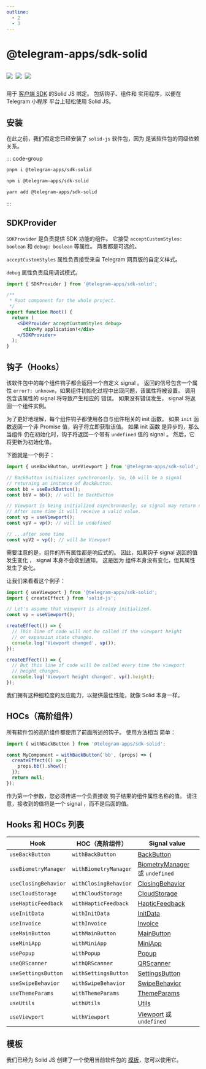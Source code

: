 ```yaml
---
outline:
  - 2
  - 3
---
```


# @telegram-apps/sdk-solid

<p style="display: inline-flex; gap: 8px">
  <a href="https://npmjs.com/package/@telegram-apps/sdk-solid">
    <img src="https://img.shields.io/npm/v/@telegram-apps/sdk-solid?logo=npm"/>
  </a>
  <img src="https://img.shields.io/bundlephobia/minzip/@telegram-apps/sdk-solid"/>
  <a href="https://github.com/Telegram-Mini-Apps/telegram-apps/tree/master/packages/sdk-solid">
    <img src="https://img.shields.io/badge/source-black?logo=github"/>
  </a>
</p>

用于 [客户端 SDK](../telegram-apps-sdk/1-x) 的Solid JS 绑定。  包括钩子、组件和
实用程序，以便在 Telegram 小程序 平台上轻松使用 Solid JS。

## 安装

在此之前，我们假定您已经安装了 `solid-js` 软件包，因为
是该软件包的同级依赖关系。

::: code-group

```bash [pnpm]
pnpm i @telegram-apps/sdk-solid
```

```bash [npm]
npm i @telegram-apps/sdk-solid
```

```bash [yarn]
yarn add @telegram-apps/sdk-solid
```

:::

## SDKProvider

`SDKProvider` 是负责提供 SDK 功能的组件。 它接受
`acceptCustomStyles: boolean` 和 `debug: boolean` 等属性。 两者都是可选的。

`acceptCustomStyles` 属性负责接受来自
Telegram 网页版的自定义样式。

`debug` 属性负责启用调试模式。

```jsx
import { SDKProvider } from '@telegram-apps/sdk-solid';

/**
 * Root component for the whole project.
 */
export function Root() {
  return (
    <SDKProvider acceptCustomStyles debug>
      <div>My application!</div>
    </SDKProvider>
  );
}
```

## 钩子（Hooks）

该软件包中的每个组件钩子都会返回一个自定义 signal 。 返回的信号包含一个属性 `error?: unknown`，如果组件初始化过程中出现问题，该属性将被设置。 调用包含该属性的 signal 将导致产生相应的
错误。 如果没有错误发生， signal 将返回一个组件实例。

为了更好地理解，每个组件钩子都使用各自与组件相关的 init 函数。 如果 `init` 函数返回一个非 Promise 值，钩子将立即获取该值。 如果 init 函数
是异步的，那么当组件
仍在初始化时，钩子将返回一个带有 `undefined` 值的 signal 。  然后，它将更新为初始化值。

下面就是一个例子：

```ts
import { useBackButton, useViewport } from '@telegram-apps/sdk-solid';

// BackButton initializes synchronously. So, bb will be a signal
// returning an instance of BackButton.
const bb = useBackButton();
const bbV = bb(); // will be BackButton

// Viewport is being initialized asynchronously, so signal may return undefined.
// After some time it will receive a valid value.
const vp = useViewport();
const vpV = vp(); // will be undefined

// ...after some time
const vpV2 = vp(); // will be Viewport
```

需要注意的是，组件的所有属性都是响应式的。 因此，如果钩子 signal 返回的值发生变化
， signal 本身不会收到通知。 这是因为
组件本身没有变化，但其属性发生了变化。

让我们来看看这个例子：

```ts
import { useViewport } from '@telegram-apps/sdk-solid';
import { createEffect } from 'solid-js';

// Let's assume that viewport is already initialized.
const vp = useViewport();

createEffect(() => {
  // This line of code will not be called if the viewport height 
  // or expansion state changes.
  console.log('Viewport changed', vp());
});

createEffect(() => {
  // But this line of code will be called every time the viewport
  // height changes.
  console.log('Viewport height changed', vp().height);
});
```

我们拥有这种细粒度的反应能力，以提供最佳性能，就像 Solid 本身一样。

## HOCs（高阶组件）

所有软件包的高阶组件都使用了前面所述的钩子。 使用方法相当
简单：

```ts
import { withBackButton } from '@telegram-apps/sdk-solid';

const MyComponent = withBackButton('bb', (props) => {
  createEffect(() => {
    props.bb().show();
  });
  return null;
});
```

作为第一个参数，您必须传递一个负责接收
钩子结果的组件属性名称的值。  请注意，接收到的值将是一个 signal ，而不是后面的值。

## Hooks 和 HOCs 列表

| Hook                 | HOC（高阶组件）             | Signal value                                                                             |
| -------------------- | --------------------- | ---------------------------------------------------------------------------------------- |
| `useBackButton`      | `withBackButton`      | [BackButton](../telegram-apps-sdk/1-x/components/back-button.md)                         |
| `useBiometryManager` | `withBiometryManager` | [BiometryManager](../telegram-apps-sdk/1-x/components/biometry-manager.md) 或 `undefined` |
| `useClosingBehavior` | `withClosingBehavior` | [ClosingBehavior](../telegram-apps-sdk/1-x/components/closing-behavior.md)               |
| `useCloudStorage`    | `withCloudStorage`    | [CloudStorage](../telegram-apps-sdk/1-x/components/cloud-storage.md)                     |
| `useHapticFeedback`  | `withHapticFeedback`  | [HapticFeedback](../telegram-apps-sdk/1-x/components/haptic-feedback.md)                 |
| `useInitData`        | `withInitData`        | [InitData](../telegram-apps-sdk/1-x/components/init-data.md)                             |
| `useInvoice`         | `withInvoice`         | [Invoice](../telegram-apps-sdk/1-x/components/invoice.md)                                |
| `useMainButton`      | `withMainButton`      | [MainButton](../telegram-apps-sdk/1-x/components/main-button.md)                         |
| `useMiniApp`         | `withMiniApp`         | [MiniApp](../telegram-apps-sdk/1-x/components/mini-app.md)                               |
| `usePopup`           | `withPopup`           | [Popup](../telegram-apps-sdk/1-x/components/popup.md)                                    |
| `useQRScanner`       | `withQRScanner`       | [QRScanner](../telegram-apps-sdk/1-x/components/qr-scanner.md)                           |
| `useSettingsButton`  | `withSettingsButton`  | [SettingsButton](../telegram-apps-sdk/1-x/components/settings-button.md)                 |
| `useSwipeBehavior`   | `withSwipeBehavior`   | [SwipeBehavior](../telegram-apps-sdk/1-x/components/swipe-behavior.md)                   |
| `useThemeParams`     | `withThemeParams`     | [ThemeParams](../telegram-apps-sdk/1-x/components/theme-params.md)                       |
| `useUtils`           | `withUtils`           | [Utils](../telegram-apps-sdk/1-x/components/utils.md)                                    |
| `useViewport`        | `withViewport`        | [Viewport](../telegram-apps-sdk/1-x/components/viewport.md) 或 `undefined`                |

## 模板

我们已经为
Solid JS 创建了一个使用当前软件包的 [模板](https://github.com/Telegram-Mini-Apps/solidjs-template)，您可以使用它。
